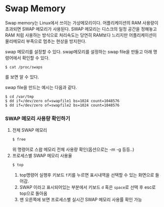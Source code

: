 # Swap Memory
Swap memory는 Linux에서 쓰이는 가상메모리이다. 어플리케이션의 RAM 사용량이 초과되면 SWAP 메모리가 사용된다. SWAP 메모리는 디스크의 일정 공간을 정해놓고 RAM 처럼 사용하는 방식으로 처리속도는 당연히 RAM보다 느리지만 어플리케이션이 물리메모리 부족으로 멈추는 현상을 방지한다.

swap 메모리를 설정할 수 있다. swap메모리를 설정하는 swap file을 만들고 아래 명령어에서 확인할 수 있다.
```shell
$ cat /proc/swaps
```
를 보면 알 수 있다.

swap file을 만드는 예시는 다음과 같다.
```shell
$ cd /var/tmp
$ dd if=/dev/zero of=swapfile1 bs=1024 count=1048576
$ dd if=/dev/zero of=swapfile2 bs=1024 count=1048576
```

### SWAP 메모리 사용량 확인하기

1. 전체 SWAP 메모리
    ```bash
    $ free
    ```
    위 명령어로 스왑 메모리 전체 사용량 확인(옵션으로는 -m -g 등등..)
2. 프로세스별 SWAP 메모리 사용율
    ```bash
    $ top
    ```
    1. top명령어 실행후 키보드 `f`키를 누르면 표시내역을 선택할 수 있는 화면으로 들어감.
    2. SWAP 이라고 표시되어있는 부분에서 키보드 `d` 혹은 `space`로 선택 후 esc로 top으로 돌아옴
    3. 맨 오른쪽에 보면 프로세스별 실시간 SWAP 메모리 사용률 확인 가능
